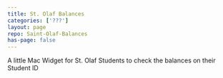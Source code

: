 ```yaml
---
title: St. Olaf Balances
categories: ['???']
layout: page
repo: Saint-Olaf-Balances
has-page: false
---
```


A little Mac Widget for St. Olaf Students to check the balances on their Student ID
